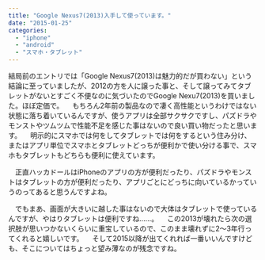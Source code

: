 ```yaml
---
title: "Google Nexus7(2013)入手して使っています。"
date: "2015-01-25"
categories: 
  - "iphone"
  - "android"
  - "スマホ・タブレット"
---
```


結局前のエントリでは「Google Nexus7(2013)は魅力的だが買わない」という結論に至っていましたが、2012の方を人に譲った事と、そして譲ってみてタブレットがないとすごく不便なのに気づいたのでGoogle Nexu7(2013)を買いました。ほぼ定価で。 　もちろん2年前の製品なので凄く高性能というわけではない状態に落ち着いているんですが、使うアプリは全部サクサクですし、パズドラやモンストやツムツムで性能不足を感じた事はないので良い買い物だったと思います。 　明示的にスマホでは何をしてタブレットでは何をするという住み分け、またはアプリ単位でスマホとタブレットどっちが便利かで使い分ける事で、スマホもタブレットもどちらも便利に使えています。

　正直ハッカドールはiPhoneのアプリの方が便利だったり、パズドラやモンストはタブレットの方が便利だったり、アプリごとにどっちに向いているかっていうのってあると思うんですよね。

　でもまあ、画面が大きいに越した事はないので大体はタブレットで使っているんですが、やはりタブレットは便利ですね……。 　この2013が壊れたら次の選択肢が思いつかないくらいに重宝しているので、このまま壊れずに2～3年行ってくれると嬉しいです。 　そして2015以降が出てくれれば一番いいんですけども、そこについてはちょっと望み薄なのが残念ですね。
